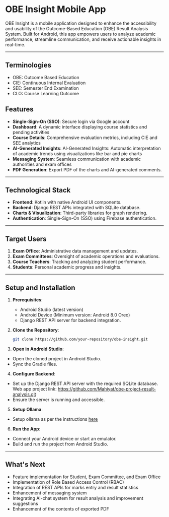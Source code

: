 # OBE Insight Mobile App

OBE Insight is a mobile application designed to enhance the accessibility and usability of the Outcome-Based Education (OBE) Result Analysis System. Built for Android, this app empowers users to analyze academic performance, streamline communication, and receive actionable insights in real-time.

---

## Terminologies
* OBE: Outcome Based Education
* CIE: Continuous Internal Evaluation
* SEE: Semester End Examination
* CLO: Course Learning Outcome

## Features

- **Single-Sign-On (SSO)**: Secure login via Google account
- **Dashboard**: A dynamic interface displaying course statistics and pending activities
- **Course Details**: Comprehensive evaluation metrics, including CIE and SEE analytics
- **AI-Generated Insights**: AI-Generated Insights: Automatic interpretation of academic trends using visualizations like bar and pie charts
- **Messaging System**: Seamless communication with academic authorities and exam offices
- **PDF Generation**: Export PDF of the charts and AI-generated comments.

---

## Technological Stack

- **Frontend**: Kotlin with native Android UI components.
- **Backend**: Django REST APIs integrated with SQLite database.
- **Charts & Visualization**: Third-party libraries for graph rendering.
- **Authentication**: Single-Sign-On (SSO) using Firebase authentication.

---

## Target Users

1. **Exam Office**: Administrative data management and updates.
2. **Exam Committees**: Oversight of academic operations and evaluations.
3. **Course Teachers**: Tracking and analyzing student performance.
4. **Students**: Personal academic progress and insights.

---

## Setup and Installation

1. **Prerequisites**:
    - Android Studio (latest version)
    - Android Device (Minimum version: Android 8.0 Oreo)
    - Django REST API server for backend integration.

2. **Clone the Repository**:
   ```bash
   git clone https://github.com/your-repository/obe-insight.git

3. **Open in Android Studio**:
- Open the cloned project in Android Studio.
- Sync the Gradle files.

4. **Configure Backend**:
- Set up the Django REST API server with the required SQLite database. Web app project link: https://github.com/Mahiyat/obe-project-result-analysis.git
- Ensure the server is running and accessible.

5. **Setup Ollama**:
- Setup ollama as per the instructions [here](https://github.com/ollama/ollama)

6. **Run the App**:
- Connect your Android device or start an emulator.
- Build and run the project from Android Studio.

---

## What's Next

* Feature implementation for Student, Exam Committee, and Exam Office
* Implementation of Role Based Access Control (RBAC)
* Integration of REST APIs for marks entry and result statistics
* Enhancement of messaging system
* Integrating AI-chat system for result analysis and improvement suggestions
* Enhancement of the contents of exported PDF



